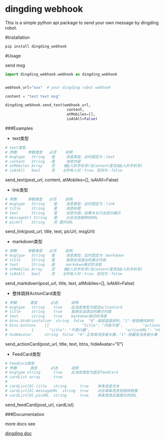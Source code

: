 # dingding webhook

This is a simple python api package to send your own message by dingding robot.




#Installation

```bash
pip install dingding_webhook
```



#Usage


send msg

```python
import dingding_webhook.webhook as dingding_webhook


webhook_url="xxx"  # your dingding robot webhook

content = "test text msg"

dingding_webhook.send_text(webhook_url,
                            content, 
                            atMobiles=[], 
                            isAtAll=False)

```


###Examples


- text类型
```python
# text类型
# 参数     参数类型   必须    说明
# msgtype   String   是     消息类型，此时固定为：text
# content   String   是     消息内容
# atMobiles Array    否    被@人的手机号(在content里添加@人的手机号)
# isAtAll   bool     否    @所有人时：true，否则为：false
```
send_text(post_url, content, atMobiles=[], isAtAll=False)


- link类型

```python
# 参数     参数类型   必须    说明
# msgtype   String    是    消息类型，此时固定为：link
# title     String    是    消息标题
# text      String    是    消息内容。如果太长只会部分展示
# messageUrl String   是    点击消息跳转的URL
# picUrl    String    否 图片URL
```
send_link(post_url, title, text, picUrl, msgUrl)

- markdown类型
```python
# 参数     参数类型   必须    说明
# msgtype   String   是     消息类型，此时固定为：markdown
# title     String   是     首屏会话透出的展示内容
# text      String   是     markdown格式的消息
# atMobiles Array    否    被@人的手机号(在content里添加@人的手机号)
# isAtAll   bool     否    @所有人时：true，否则为：false
```
send_markdown(post_url, title, text, atMobiles=[], isAtAll=False)

- 整体跳转ActionCard类型
```python
# 参数      类型      必选      说明
# msgtype   string    true    此消息类型为固定actionCard
# title     string    true    首屏会话透出的展示内容
# text      string    true    markdown格式的消息
# btns.btnOrientation  string  false  "0"-按钮竖直排列，"1"-按钮横向排列
# btns.buttons    [{               "title": "内容不错",         "actionURL": "https://www.dingtalk.com/"            },
#           {       "title": "不感兴趣",                "actionURL": "https://www.dingtalk.com/"         }      ]
# hideAvatar      string  false  "0"-正常发消息者头像，"1"-隐藏发消息者头像
```
send_actionCard(post_url, title, text, btns, hideAvatar="0")


- FeedCard类型
```python
# FeedCard类型
# 参数      类型      必选      说明
# msgtype string      true    此消息类型为固定feedCard
# cardList array      true      
# 
# cardList[0].title   string      true    单条信息文本
# cardList[0].messageURL  string  true    点击单条信息到跳转链接
# cardList[0].picURL  string      true    单条信息后面图片的URL
```
send_feedCard(post_url, cardList)

###Documentation

more docs see

[dingding doc](https://ding-doc.dingtalk.com/doc#/serverapi2/qf2nxq)

